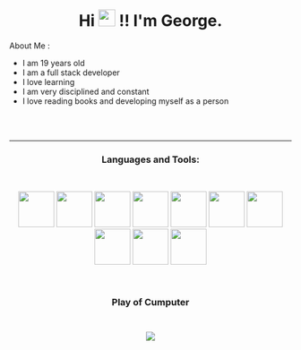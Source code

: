 <!-- Intro -->


<h1 align="center">Hi <img src="https://raw.githubusercontent.com/MartinHeinz/MartinHeinz/master/wave.gif" width="30px"> !! I'm George.</h1
<h3 align="center">About Me :</h3>  
<br>
<ul>
    <li>I am 19 years old</li>
    <li>I am a full stack developer</li>
    <li>I love learning</li>
    <li>I am very disciplined and constant</li>
    <li>I love reading books and developing myself as a person</li>
</ul>
<br>


</div>
<br>
<hr>
<!-- Tech Stack --> 

<h3 align="Center">Languages and Tools:</h3>  
<br>
<p align="center">
<img src="https://i.postimg.cc/G3SVWLdV/logos-sebas-Html.png)](https://postimg.cc/CdkcDVZs)" style="height: 4rem"/>
<img src="https://i.postimg.cc/rmczL62R/logos-sebas-Css.png)(https://postimg.cc/hJyK95jK)" style="height: 4rem"/>
<img src="https://i.postimg.cc/tC0R0Qdq/logos-sebas-Java-Script.png)(https://postimg.cc/0rf1m4HF)" style="height: 4rem"/>
<img src="https://i.postimg.cc/5tQkWGSJ/logos-sebas-Java.png)(https://postimg.cc/4KZ1zW02)" style="height: 4rem"/>
<img src="https://i.postimg.cc/Hxyx5p0N/logos-sebas-Python.png)(https://postimg.cc/8JTNgg0d)" style="height: 4rem"/>
<img src="https://i.postimg.cc/SNDyn2Fs/logos-sebas-Php.png)(https://postimg.cc/CznytKKT)" style="height: 4rem"/>
<img src="https://i.postimg.cc/zGb9qVq4/logos-sebas-Mysql.png)(https://postimg.cc/VJw7RsrF)" style="height: 4rem"/>
<img src="https://i.postimg.cc/65YvBpMV/logos-sebas-Git.png)(https://postimg.cc/hfQjrcWh)" style="height: 4rem"/>
<img src="https://i.postimg.cc/7hjQsDkv/Logo-React.png)(https://postimg.cc/y3XPxMxn)" style="height: 4rem"/>
<img src="https://i.postimg.cc/T1K4J1Bq/Logo-Node-Js.png)(https://postimg.cc/n9t2HFFC)" style="height: 4rem"/>



</p>
<br>
<!-- Gif Dino -->

 <div align="center">
     <h3 aling="center">Play of Cumputer<h3>
         <br>
   <img src="https://raw.githubusercontent.com/saadeghi/saadeghi/master/dino.gif" /><br><br>
 </div>

         

